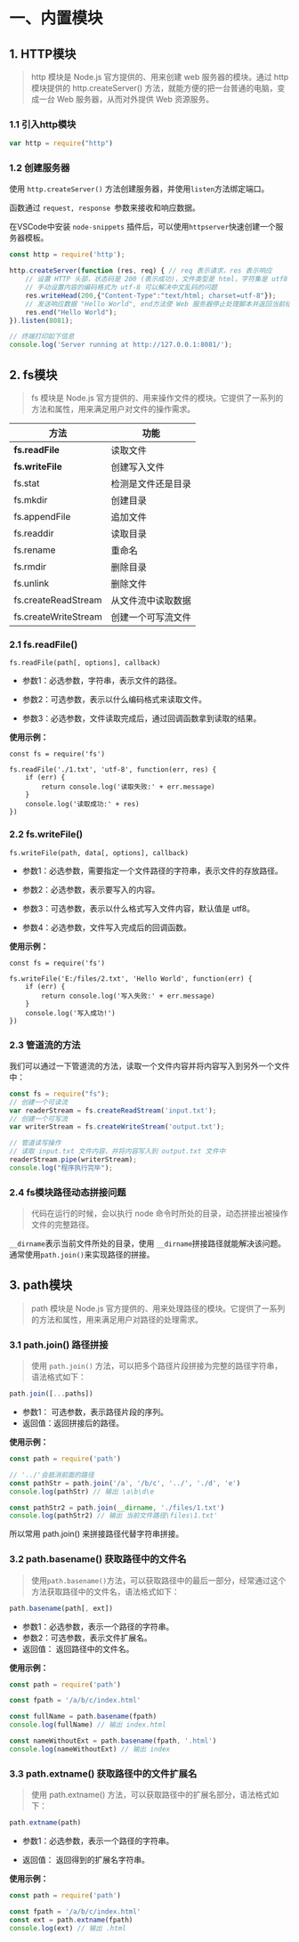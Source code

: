 # 一、内置模块

## 1. HTTP模块

> http 模块是 Node.js 官方提供的、用来创建 web 服务器的模块。通过 http 模块提供的 http.createServer() 方法，就能方便的把一台普通的电脑，变成一台 Web 服务器，从而对外提供 Web 资源服务。

### 1.1 引入http模块

```js
var http = require("http")
```

### 1.2 创建服务器

使用 `http.createServer()` 方法创建服务器，并使用` listen `方法绑定端口。 

函数通过 `request, response `参数来接收和响应数据。

在VSCode中安装  `node-snippets`  插件后，可以使用`httpserver`快速创建一个服务器模板。

```js
const http = require('http'); 

http.createServer(function (res, req) { // req 表示请求，res 表示响应
    // 设置 HTTP 头部，状态码是 200 (表示成功)，文件类型是 html，字符集是 utf8 
    // 手动设置内容的编码格式为 utf-8 可以解决中文乱码的问题
    res.writeHead(200,{"Content-Type":"text/html; charset=utf-8"}); 
    // 发送响应数据 "Hello World", end方法使 Web 服务器停止处理脚本并返回当前结果
    res.end("Hello World");
}).listen(8081);

// 终端打印如下信息
console.log('Server running at http://127.0.0.1:8081/');
```



## 2. fs模块

> fs 模块是 Node.js 官方提供的、用来操作文件的模块。它提供了一系列的方法和属性，用来满足用户对文件的操作需求。

| 方法                 | 功能               |
| -------------------- | ------------------ |
| **fs.readFile**      | 读取文件           |
| **fs.writeFile**     | 创建写入文件       |
| fs.stat              | 检测是文件还是目录 |
| fs.mkdir             | 创建目录           |
| fs.appendFile        | 追加文件           |
| fs.readdir           | 读取目录           |
| fs.rename            | 重命名             |
| fs.rmdir             | 删除目录           |
| fs.unlink            | 删除文件           |
| fs.createReadStream  | 从文件流中读取数据 |
| fs.createWriteStream | 创建一个可写流文件 |

### 2.1 fs.readFile()

```
fs.readFile(path[, options], callback)
```

+ 参数1：必选参数，字符串，表示文件的路径。

+ 参数2：可选参数，表示以什么编码格式来读取文件。

+ 参数3：必选参数，文件读取完成后，通过回调函数拿到读取的结果。

**使用示例：**

```
const fs = require('fs')

fs.readFile('./1.txt', 'utf-8', function(err, res) {
	if (err) {
		return console.log('读取失败:' + err.message)
	}
	console.log('读取成功:' + res)
})
```

### 2.2 fs.writeFile()

```
fs.writeFile(path, data[, options], callback)
```

+ 参数1：必选参数，需要指定一个文件路径的字符串，表示文件的存放路径。

+ 参数2：必选参数，表示要写入的内容。

+ 参数3：可选参数，表示以什么格式写入文件内容，默认值是 utf8。 
+ 参数4：必选参数，文件写入完成后的回调函数。

**使用示例：**

```
const fs = require('fs')

fs.writeFile('E:/files/2.txt', 'Hello World', function(err) {
	if (err) {
		return console.log('写入失败:' + err.message)
	}
	console.log('写入成功!')
})
```

### 2.3 管道流的方法

我们可以通过一下管道流的方法，读取一个文件内容并将内容写入到另外一个文件中：

```js
const fs = require("fs"); 
// 创建一个可读流 
var readerStream = fs.createReadStream('input.txt'); 
// 创建一个可写流 
var writerStream = fs.createWriteStream('output.txt'); 

// 管道读写操作 
// 读取 input.txt 文件内容，并将内容写入到 output.txt 文件中 
readerStream.pipe(writerStream); 
console.log("程序执行完毕");
```

### 2.4 fs模块路径动态拼接问题

> 代码在运行的时候，会以执行 node 命令时所处的目录，动态拼接出被操作文件的完整路径。

`__dirname`表示当前文件所处的目录，使用 `__dirname`拼接路径就能解决该问题。通常使用`path.join()`来实现路径的拼接。



## 3. path模块

> path 模块是 Node.js 官方提供的、用来处理路径的模块。它提供了一系列的方法和属性，用来满足用户对路径的处理需求。

### 3.1 path.join() 路径拼接

> 使用 `path.join()` 方法，可以把多个路径片段拼接为完整的路径字符串，语法格式如下：

```js
path.join([...paths])
```

+ 参数1： 可选参数，表示路径片段的序列。
+ 返回值：返回拼接后的路径。

**使用示例：**

```js
const path = require('path')

// '../'会抵消前面的路径
const pathStr = path.join('/a', '/b/c', '../', './d', 'e') 
console.log(pathStr) // 输出 \a\b\d\e

const pathStr2 = path.join(__dirname, './files/1.txt')
console.log(pathStr2) // 输出 当前文件路径\files\1.txt'
```

所以常用 path.join() 来拼接路径代替字符串拼接。

### 3.2 path.basename() 获取路径中的文件名

> 使用` path.basename() `方法，可以获取路径中的最后一部分，经常通过这个方法获取路径中的文件名，语法格式如下：

```js
path.basename(path[, ext])
```

+ 参数1：必选参数，表示一个路径的字符串。
+ 参数2：可选参数，表示文件扩展名。
+ 返回值： 返回路径中的文件名。

**使用示例：**

```js
const path = require('path')

const fpath = '/a/b/c/index.html'

const fullName = path.basename(fpath)
console.log(fullName) // 输出 index.html

const nameWithoutExt = path.basename(fpath, '.html')
console.log(nameWithoutExt) // 输出 index
```

### 3.3  path.extname() 获取路径中的文件扩展名

> 使用 path.extname() 方法，可以获取路径中的扩展名部分，语法格式如下：

```js
path.extname(path)
```

+ 参数1：必选参数，表示一个路径的字符串。

+ 返回值： 返回得到的扩展名字符串。

**使用示例：**

```js
const path = require('path')

const fpath = '/a/b/c/index.html'
const ext = path.extname(fpath)
console.log(ext) // 输出 .html
```

